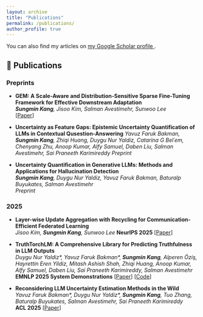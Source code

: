 ```yaml
---
layout: archive
title: "Publications"
permalink: /publications/
author_profile: true
---
```


<p>You can also find my articles on 
  <a href="https://scholar.google.com/citations?user=4gE_vYgAAAAJ" target="_blank">
    my Google Scholar profile
  </a>.
</p>

## 📄 Publications  

### Preprints
  - **GEM: A Scale-Aware and Distribution-Sensitive Sparse Fine-Tuning Framework for Effective Downstream Adaptation**  
  ***Sungmin Kang**, Jisoo Kim, Salman Avestimehr, Sunwoo Lee*  
  [[Paper](https://arxiv.org/abs/2508.16191)]

- **Uncertainty as Feature Gaps: Epistemic Uncertainty Quantification of LLMs in Contextual Qusestion-Answering**
  *Yavuz Faruk Bakman, **Sungmin Kang**, Zhiqi Huang, Duygu Nur Yaldiz, Catarina G Bel´em, Chenyang Zhu, Anoop Kumar, Alfy Samuel, Daben Liu, Salman Avestimehr, Sai Praneeth Karimireddy*
  *Preprint*

- **Uncertainty Quantification in Generative LLMs: Methods and Applications for Hallucination Detection**  
  ***Sungmin Kang**, Duygu Nur Yaldiz, Yavuz Faruk Bakman, Baturalp Buyukates, Salman Avestimehr*  
  *Preprint*
  

### 2025  
- **Layer-wise Update Aggregation with Recycling for Communication-Efficient Federated Learning**  
  *Jisoo Kim, **Sungmin Kang**, Sunwoo Lee*
  **NeurIPS 2025**
  [[Paper](https://arxiv.org/abs/2503.11146)]

- **TruthTorchLM: A Comprehensive Library for Predicting Truthfulness in LLM Outputs**  
  *Duygu Nur Yaldiz\*, Yavuz Faruk Bakman\*, **Sungmin Kang**, Alperen Öziş, Hayrettin Eren Yildiz, Mitash Ashish Shah, Zhiqi Huang, Anoop Kumar, Alfy Samuel, Daben Liu, Sai Praneeth Karimireddy, Salman Avestimehr*  
  **EMNLP 2025 System Demonstrations**
  [[Paper](https://arxiv.org/abs/2507.08203)] [[Code](https://github.com/Ybakman/TruthTorchLM)]

- **Reconsidering LLM Uncertainty Estimation Methods in the Wild**  
  *Yavuz Faruk Bakman\*, Duygu Nur Yaldiz\*, **Sungmin Kang**, Tuo Zhang, Baturalp Buyukates, Salman Avestimehr, Sai Praneeth Karimireddy*  
  **ACL 2025**
  [[Paper](https://arxiv.org/abs/2506.01114)]
